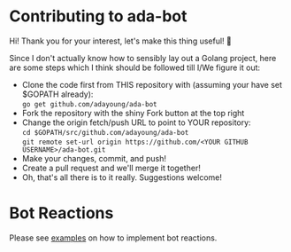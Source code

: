 # Contributing to ada-bot

Hi! Thank you for your interest, let's make this thing useful! :tada:

Since I don't actually know how to sensibly lay out a Golang project, here are some steps which I think should be followed till I/We figure it out:

  * Clone the code first from THIS repository with (assuming your have set $GOPATH already):  
     `go get github.com/adayoung/ada-bot`
  * Fork the repository with the shiny Fork button at the top right
  * Change the origin fetch/push URL to point to YOUR repository:  
     `cd $GOPATH/src/github.com/adayoung/ada-bot`  
     `git remote set-url origin https://github.com/<YOUR GITHUB USERNAME>/ada-bot.git`
  * Make your changes, commit, and push!
  * Create a pull request and we'll merge it together!
  * Oh, that's all there is to it really. Suggestions welcome!

# Bot Reactions

Please see [examples](https://github.com/adayoung/ada-bot/discord/bot_reactions/) on how to implement bot reactions.
